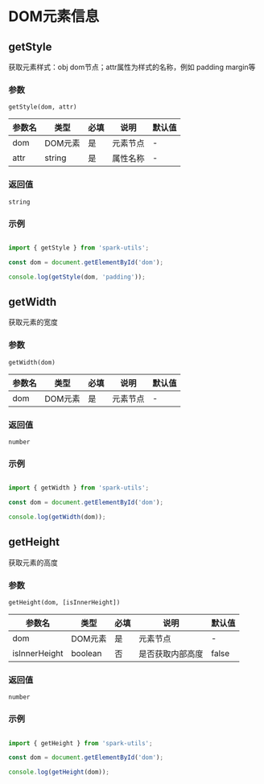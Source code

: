 # DOM元素信息

## getStyle

获取元素样式：obj dom节点；attr属性为样式的名称，例如 padding margin等

### 参数

`getStyle(dom, attr)`

| 参数名 | 类型 | 必填 | 说明 | 默认值 |
| --- | --- | --- | --- | --- |
| dom | DOM元素 | 是 | 元素节点 | - |
| attr | string | 是 | 属性名称 | - |

### 返回值

`string`

### 示例

```js

import { getStyle } from 'spark-utils';

const dom = document.getElementById('dom');

console.log(getStyle(dom, 'padding'));

```

## getWidth

获取元素的宽度

### 参数

`getWidth(dom)`

| 参数名 | 类型 | 必填 | 说明 | 默认值 |
| --- | --- | --- | --- | --- |
| dom | DOM元素 | 是 | 元素节点 | - |

### 返回值

`number`

### 示例

```js

import { getWidth } from 'spark-utils';

const dom = document.getElementById('dom');

console.log(getWidth(dom));

```
    
## getHeight

获取元素的高度

### 参数

`getHeight(dom, [isInnerHeight])`

| 参数名 | 类型 | 必填 | 说明 | 默认值 |
| --- | --- | --- | --- | --- |
| dom | DOM元素 | 是 | 元素节点 | - |
| isInnerHeight | boolean | 否 | 是否获取内部高度 | false |

### 返回值

`number`

### 示例

```js

import { getHeight } from 'spark-utils';

const dom = document.getElementById('dom');

console.log(getHeight(dom));

```
